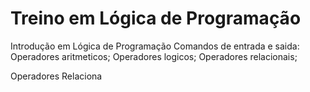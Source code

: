 # Treino em  Lógica de Programação
Introdução em Lógica de Programação
Comandos de entrada e saida:
Operadores aritmeticos;
Operadores logicos;
Operadores relacionais;

Operadores  Relaciona
